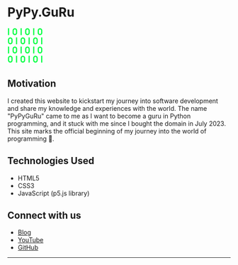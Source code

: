 # PyPy.GuRu

![PyPyGuru Logo](assets/img/favicon/32x32.svg)

## Motivation

I created this website to kickstart my journey into software development and share my knowledge and experiences with the world. The name "PyPyGuRu" came to me as I want to become a guru in Python programming, and it stuck with me since I bought the domain in July 2023. This site marks the official beginning of my journey into the world of programming 🚀.

## Technologies Used

- HTML5
- CSS3
- JavaScript (p5.js library)

## Connect with us

- [Blog](https://blog.pypy.guru/)
- [YouTube](https://www.youtube.com/@pypyguru)
- [GitHub](https://github.com/pypyguru)

---

